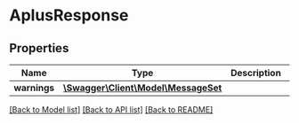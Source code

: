 # AplusResponse

## Properties
Name | Type | Description | Notes
------------ | ------------- | ------------- | -------------
**warnings** | [**\Swagger\Client\Model\MessageSet**](MessageSet.md) |  | [optional] 

[[Back to Model list]](../README.md#documentation-for-models) [[Back to API list]](../README.md#documentation-for-api-endpoints) [[Back to README]](../README.md)



